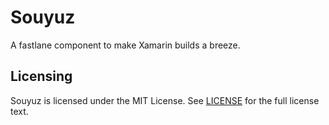 # Souyuz

A fastlane component to make Xamarin builds a breeze.

## Licensing

Souyuz is licensed under the MIT License. See [LICENSE](LICENSE) for the full license text.